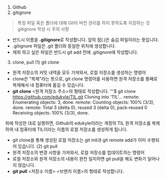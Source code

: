 1. Github
2. gitignore
> 특정 파일 혹은 폴더에 대해 Git이 버전 관리를 하지 못하도록 지정하는 것
gitignore 작성 시 주의 사항
- 반드시 이름을 **.gitignore**로 작성합니다. 앞의 점(.)은 숨김 파일이라는 뜻입니다.
- .gitignore 파일은 .git 폴더와 동일한 위치에 생성합니다.
- 제외 하고 싶은 파일은 반드시 git add 전에 .gitignore에 작성합니다.
3. clone, pull
(1) git clone
- 원격 저장소의 커밋 내역을 모두 가져와서, 로컬 저장소를 생성하는 명령어
- clone은 "복제"라는 뜻으로, git clone 명령어를 사용하면 원격 저장소를 통째로 복제해서 내 컴퓨터에 옮길 수 있습니다.
- **git clone** <원격 저장소 주소>의 형태로 작성합니다.
'''$ git clone https://github.com/edukyle/TIL.git
Cloning into 'TIL'...
remote: Enumerating objects: 3, done.
remote: Counting objects: 100% (3/3), done.
remote: Total 3 (delta 0), reused 3 (delta 0), pack-reused 0
Receiving objects: 100% (3/3), done.

위에 작성한 대로 실행하면, Github의 edukyle이라는 계정의 TIL 원격 저장소를 복제하여 내 컴퓨터에 TIL이라는 이름의 로컬 저장소를 생성하게 됩니다.
- git clone을 통해 생성된 로컬 저장소는 git init과 git remote add가 이미 수행되어 있습니다.
(2) git pull
- 원격 저장소의 변경 사항을 가져와서, 로컬 저장소를 업데이트하는 명령어
- 로컬 저장소와 원격 저장소의 내용이 완전 일치하면 git pull을 해도 변화가 일어나지 않습니다.
- **git pull** <저장소 이름> <브랜치 이름>의 형태로 작성합니다.